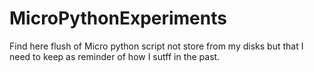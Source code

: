 # MicroPythonExperiments
Find here flush of Micro python script not store from my disks but that I need to keep as reminder of how I sutff in the past.
